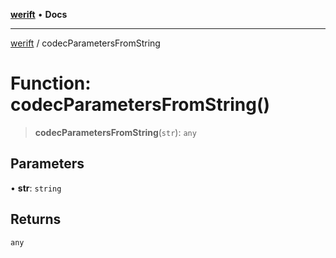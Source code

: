 [**werift**](../README.md) • **Docs**

***

[werift](../globals.md) / codecParametersFromString

# Function: codecParametersFromString()

> **codecParametersFromString**(`str`): `any`

## Parameters

• **str**: `string`

## Returns

`any`

